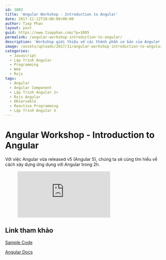 ```yaml
---
id: 1002
title: 'Angular Workshop - Introduction to Angular'
date: 2017-11-12T10:00:00+00:00
author: Tiep Phan
layout: post
guid: https://www.tiepphan.com/?p=1005
permalink: /angular-workshop-introduction-to-angular/
description: 'Workshop giới thiệu về các thành phần cơ bản của Angular, được mang đến bởi Tiep Phan'
image: /assets/uploads/2017/11/angular-workshop-introduction-to-angular.png
categories:
  - Javascript
  - Lập Trình Angular
  - Programming
  - Web
  - Rxjs
tags:
  - Angular
  - Angular Component
  - Lập Trình Angular 2+
  - Rxjs Angular
  - Observable
  - Reactive Programming
  - Lập Trình Angular 5
---
```


# Angular Workshop - Introduction to Angular

Với việc Angular vừa released v5 (Angular 5), chúng ta sẽ cùng tìm hiểu về cách xây dựng ứng dụng với Angular trong 2h.

<figure class="video_container">
  <iframe src="https://www.youtube.com/embed/2-b2sByFJsg" frameborder="0" allowfullscreen="true"> </iframe>
</figure>

## Link tham khảo

<a href="https://github.com/tieppt/ng5-workshop" target="_blank">Sample Code</a>

<a href="https://angular.io/" target="_blank">Angular Docs</a>
